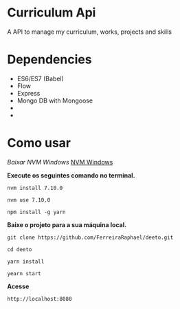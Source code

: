 # Curriculum Api

A API to manage my curriculum, works, projects and skills

# Dependencies 
  
- ES6/ES7 (Babel)
- Flow
- Express
- Mongo DB with Mongoose
- 
- 

# Como usar 

*Baixar NVM Windows*
[NVM Windows](https://github.com/coreybutler/nvm-windows#installation--upgrades)

**Execute os seguintes comando no terminal.**

```nvm install 7.10.0```

```nvm use 7.10.0 ```

```npm install -g yarn``` 

**Baixe o projeto para a sua máquina local.**

``` git clone https://github.com/FerreiraRaphael/deeto.git ``` 

`` cd deeto ``

`` yarn install ``

`` yearn start `` 

**Acesse**

``` http://localhost:8080 ```
